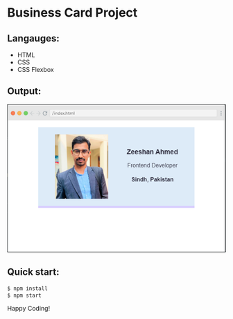 # Business Card Project

## Langauges:
- HTML
- CSS
- CSS Flexbox

## Output:
![business card](image.png)


## Quick start:

```
$ npm install
$ npm start
````

Happy Coding!
